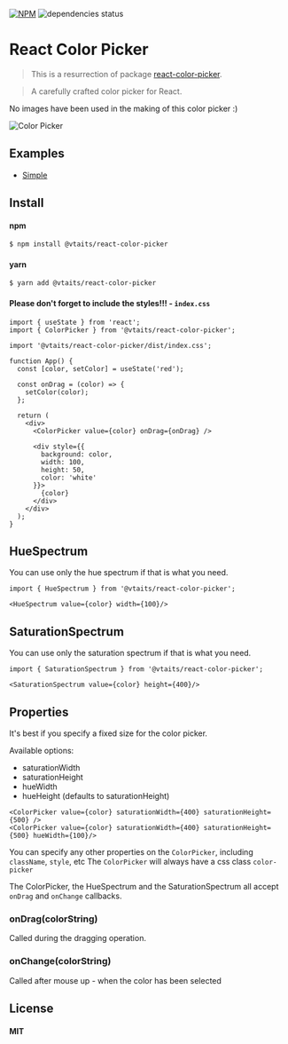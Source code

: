 [![NPM](https://img.shields.io/npm/v/@vtaits/react-color-picker.svg)](https://www.npmjs.com/package/@vtaits/react-color-picker)
![dependencies status](https://img.shields.io/librariesio/release/npm/@vtaits/react-color-picker)

# React Color Picker

> This is a resurrection of package [react-color-picker](https://www.npmjs.com/package/react-color-picker).

> A carefully crafted color picker for React.

No images have been used in the making of this color picker :)

![Color Picker](https://cloud.githubusercontent.com/assets/512416/5023604/0761ac7a-6aca-11e4-90db-d8678be7c267.PNG)

## Examples

* [Simple](https://codesandbox.io/s/8ynk622k9j)

## Install

#### npm

```sh
$ npm install @vtaits/react-color-picker
```

#### yarn

```sh
$ yarn add @vtaits/react-color-picker
```

#### Please don't forget to include the styles!!! - `index.css`

```tsx
import { useState } from 'react';
import { ColorPicker } from '@vtaits/react-color-picker';

import '@vtaits/react-color-picker/dist/index.css';

function App() {
  const [color, setColor] = useState('red');

  const onDrag = (color) => {
    setColor(color);
  };

  return (
    <div>
      <ColorPicker value={color} onDrag={onDrag} />

      <div style={{
        background: color,
        width: 100,
        height: 50,
        color: 'white'
      }}>
        {color}
      </div>
    </div>
  );
}
```

## HueSpectrum

You can use only the hue spectrum if that is what you need.

```tsx
import { HueSpectrum } from '@vtaits/react-color-picker';

<HueSpectrum value={color} width={100}/>
```

## SaturationSpectrum

You can use only the saturation spectrum if that is what you need.

```tsx
import { SaturationSpectrum } from '@vtaits/react-color-picker';

<SaturationSpectrum value={color} height={400}/>
```

## Properties

It's best if you specify a fixed size for the color picker.

Available options:

 * saturationWidth
 * saturationHeight
 * hueWidth
 * hueHeight (defaults to saturationHeight)

```tsx
<ColorPicker value={color} saturationWidth={400} saturationHeight={500} />
<ColorPicker value={color} saturationWidth={400} saturationHeight={500} hueWidth={100}/>
```

You can specify any other properties on the `ColorPicker`, including `className`, `style`, etc
The `ColorPicker` will always have a css class `color-picker`

The ColorPicker, the HueSpectrum and the SaturationSpectrum all accept `onDrag` and `onChange` callbacks.

### onDrag(colorString)

Called during the dragging operation.

### onChange(colorString)

Called after mouse up - when the color has been selected

## License

#### MIT
